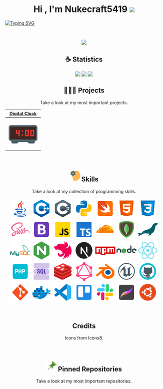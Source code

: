 <h1 align="center">Hi , I'm Nukecraft5419 <img src="https://media.giphy.com/media/hvRJCLFzcasrR4ia7z/giphy.gif" width="35"></h1>

<a href="https://git.io/typing-svg"><img src="https://readme-typing-svg.demolab.com?font=JetBrains+Mono&size=24&duration=6000&pause=1000&color=0BFF00&center=true&vCenter=true&width=820&height=120&lines=Code+for+a+better+and+free+future+for+all." alt="Typing SVG" /></a>


<br>

<p align="center">
<img src="https://komarev.com/ghpvc/?username=nukecraft5419&color=blue&style=for-the-badge&label=PROFILE+VIEWS"/>

</p>


<h2 align="center">☕ Statistics</h2>

<p align="center">
  <img height="50%" width="auto" src ="https://github-readme-stats.vercel.app/api?username=nukecraft5419&show_icons=true&count_private=true&theme=material-palenight&hide_border=true&hide=issues,contribs&bg_color=00000000">
  <img height="50%" width="auto" src ="https://github-readme-stats.vercel.app/api/top-langs/?username=nukecraft5419&layout=compact&hide_border=true&theme=material-palenight&bg_color=00000000&langs_count=6&hide=jupyter%20notebook,tex,css,php&exclude_repo=Pacman-AI">
  <img src ="https://github-readme-streak-stats.herokuapp.com?user=nukecraft5419&theme=material-palenight&hide_border=true&background=FFFFFF00">
</p>

<h2 align="center">🧑🏻‍💻 Projects</h2>

<p align="center">Take a look at my most important projects.</p>

|                                <a href="https://github.com/Nukecraft5419/DigitalClock" target="_blank">**Digital Clock**</a>                                |
| :---------------------------------------------------------------------------------------------------------------------------------------------------------: |
| <img align="center" src="https://raw.githubusercontent.com/Nukecraft5419/Nukecraft5419/main/projects/digital-clock-logo.png" width="100px"  height="100px"> |

<br>
<h2 align="center"><img src="https://raw.githubusercontent.com/Nukecraft5419/Nukecraft5419/main/skills/development-skill.png" height="38px"/>Skills</h2>
<p align="center">Take a look at my collection of programming skills.</p>

<p align="center">
<img src="https://raw.githubusercontent.com/Nukecraft5419/Nukecraft5419/main/skills/java.png" height="64px"/>
<img src="https://raw.githubusercontent.com/Nukecraft5419/Nukecraft5419/main/skills/c++.png" height="64px"/>
<img src="https://raw.githubusercontent.com/Nukecraft5419/Nukecraft5419/main/skills/c-sharp.png" height="64px"/>
<img src="https://raw.githubusercontent.com/Nukecraft5419/Nukecraft5419/main/skills/python.png" height="64px"/>
<img src="https://raw.githubusercontent.com/Nukecraft5419/Nukecraft5419/main/skills/swift.png" height="64px"/>
<img src="https://raw.githubusercontent.com/Nukecraft5419/Nukecraft5419/main/skills/html.png" height="64px"/>
<img src="https://raw.githubusercontent.com/Nukecraft5419/Nukecraft5419/main/skills/css3.png" height="64px"/>
<img src="https://raw.githubusercontent.com/Nukecraft5419/Nukecraft5419/main/skills/sass.png" height="64px"/>
<img src="https://raw.githubusercontent.com/Nukecraft5419/Nukecraft5419/main/skills/bootstrap.png" height="64px"/>
<img src="https://raw.githubusercontent.com/Nukecraft5419/Nukecraft5419/main/skills/javascript.png" height="64px"/>
<img src="https://raw.githubusercontent.com/Nukecraft5419/Nukecraft5419/main/skills/typescript.png" height="64px"/>
<img src="https://raw.githubusercontent.com/Nukecraft5419/Nukecraft5419/main/skills/cloudflare.png" height="64px"/>
<img src="https://raw.githubusercontent.com/Nukecraft5419/Nukecraft5419/main/skills/mongodb.png" height="64px"/>
<img src="https://raw.githubusercontent.com/Nukecraft5419/Nukecraft5419/main/skills/mariadb.png" height="64px"/>
<img src="https://raw.githubusercontent.com/Nukecraft5419/Nukecraft5419/main/skills/mysql.png" height="64px"/>
<img src="https://raw.githubusercontent.com/Nukecraft5419/Nukecraft5419/main/skills/nginx.png" height="64px"/>
<img src="https://raw.githubusercontent.com/Nukecraft5419/Nukecraft5419/main/skills/nestjs.png" height="64px"/>
<img src="https://raw.githubusercontent.com/Nukecraft5419/Nukecraft5419/main/skills/next.js.png" height="64px"/>
<img src="https://raw.githubusercontent.com/Nukecraft5419/Nukecraft5419/main/skills/npm.png" height="64px"/>
<img src="https://raw.githubusercontent.com/Nukecraft5419/Nukecraft5419/main/skills/nodejs.png" height="64px"/>
<img src="https://raw.githubusercontent.com/Nukecraft5419/Nukecraft5419/main/skills/react.png" height="64px"/>
<img src="https://raw.githubusercontent.com/Nukecraft5419/Nukecraft5419/main/skills/php.png" height="64px"/>
<img src="https://raw.githubusercontent.com/Nukecraft5419/Nukecraft5419/main/skills/sql.png" height="64px"/>
<img src="https://raw.githubusercontent.com/Nukecraft5419/Nukecraft5419/main/skills/redis.png" height="64px"/>
<img src="https://raw.githubusercontent.com/Nukecraft5419/Nukecraft5419/main/skills/graphql.png" height="64px"/>
<img src="https://raw.githubusercontent.com/Nukecraft5419/Nukecraft5419/main/skills/blender.png" height="64px"/>
<img src="https://raw.githubusercontent.com/Nukecraft5419/Nukecraft5419/main/skills/unreal-engine.png" height="64px"/>
<img src="https://raw.githubusercontent.com/Nukecraft5419/Nukecraft5419/main/skills/github.png" height="64px"/>
<img src="https://raw.githubusercontent.com/Nukecraft5419/Nukecraft5419/main/skills/git.png" height="64px"/>
<img src="https://raw.githubusercontent.com/Nukecraft5419/Nukecraft5419/main/skills/docker.png" height="64px"/>
<img src="https://raw.githubusercontent.com/Nukecraft5419/Nukecraft5419/main/skills/visual-studio-code-2019.png" height="64px"/>
<img src="https://raw.githubusercontent.com/Nukecraft5419/Nukecraft5419/main/skills/trello.png" height="64px"/>
<img src="https://raw.githubusercontent.com/Nukecraft5419/Nukecraft5419/main/skills/slack-new.png" height="64px"/>
<img src="https://raw.githubusercontent.com/Nukecraft5419/Nukecraft5419/main/skills/procreate.png" height="64px"/>
<img src="https://raw.githubusercontent.com/Nukecraft5419/Nukecraft5419/main/skills/ubuntu.png" height="64px"/>
</p>

<br>

<h2 align="center">Credits</h2>
<p align="center">Icons from Icons8.</p>

<br>
<h2 align="center"><img src="https://raw.githubusercontent.com/Nukecraft5419/Nukecraft5419/main/skills/push-pin.png" height="38px"/>Pinned Repositories</h2>
<p align="center">Take a look at my most important repositories.</p>
